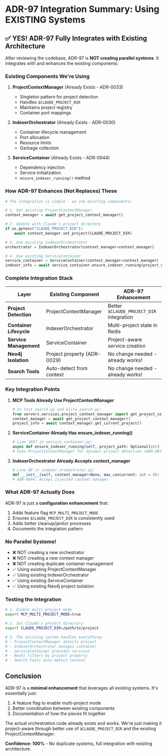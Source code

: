 # ADR-97 Integration Summary: Using EXISTING Systems

## ✅ YES! ADR-97 Fully Integrates with Existing Architecture

After reviewing the codebase, ADR-97 is **NOT creating parallel systems**. It integrates with and enhances the existing components:

### Existing Components We're Using

1. **ProjectContextManager** (Already Exists - ADR-0033)
   - Singleton pattern for project detection
   - Handles `$CLAUDE_PROJECT_DIR`
   - Maintains project registry
   - Container port mappings

2. **IndexerOrchestrator** (Already Exists - ADR-0030)
   - Container lifecycle management
   - Port allocation
   - Resource limits
   - Garbage collection

3. **ServiceContainer** (Already Exists - ADR-0044)
   - Dependency injection
   - Service initialization
   - `ensure_indexer_running()` method

### How ADR-97 Enhances (Not Replaces) These

```python
# The integration is simple - we use existing components:

# 1. Get existing ProjectContextManager
context_manager = await get_project_context_manager()

# 2. Update with Claude's project directory
if os.getenv("CLAUDE_PROJECT_DIR"):
    await context_manager.set_project(CLAUDE_PROJECT_DIR)

# 3. Use existing IndexerOrchestrator
orchestrator = IndexerOrchestrator(context_manager=context_manager)

# 4. Use existing ServiceContainer
service_container = ServiceContainer(context_manager=context_manager)
indexer_info = await service_container.ensure_indexer_running(project_dir)
```

### Complete Integration Stack

| Layer | Existing Component | ADR-97 Enhancement |
|-------|-------------------|-------------------|
| **Project Detection** | ProjectContextManager | Better `$CLAUDE_PROJECT_DIR` integration |
| **Container Lifecycle** | IndexerOrchestrator | Multi-project state in Redis |
| **Service Management** | ServiceContainer | Project-aware service creation |
| **Neo4j Isolation** | Project property (ADR-0029) | No change needed - already works! |
| **Search Tools** | Auto-detect from context | No change needed - already works! |

### Key Integration Points

1. **MCP Tools Already Use ProjectContextManager**
   ```python
   # In fast_search.py and elite_search.py:
   from servers.services.project_context_manager import get_project_context_manager
   context_manager = await get_project_context_manager()
   project_info = await context_manager.get_current_project()
   ```

2. **ServiceContainer Already Has ensure_indexer_running()**
   ```python
   # Line 1037 in service_container.py:
   async def ensure_indexer_running(self, project_path: Optional[str] = None)
   # Uses ProjectContextManager for dynamic project detection (ADR-0034)
   ```

3. **IndexerOrchestrator Already Accepts context_manager**
   ```python
   # Line 88 in indexer_orchestrator.py:
   def __init__(self, context_manager=None, max_concurrent: int = 8):
   # ADR-0044: Accept injected context manager
   ```

### What ADR-97 Actually Does

ADR-97 is just a **configuration enhancement** that:
1. Adds feature flag `MCP_MULTI_PROJECT_MODE`
2. Ensures `$CLAUDE_PROJECT_DIR` is consistently used
3. Adds better cleanup/janitor processes
4. Documents the integration pattern

### No Parallel Systems!

- ❌ NOT creating a new orchestrator
- ❌ NOT creating a new context manager
- ❌ NOT creating duplicate container management
- ✅ Using existing ProjectContextManager
- ✅ Using existing IndexerOrchestrator
- ✅ Using existing ServiceContainer
- ✅ Using existing Neo4j project isolation

### Testing the Integration

```bash
# 1. Enable multi-project mode
export MCP_MULTI_PROJECT_MODE=true

# 2. Set Claude's project directory
export CLAUDE_PROJECT_DIR=/path/to/project

# 3. The existing system handles everything:
# - ProjectContextManager detects project
# - IndexerOrchestrator manages container
# - ServiceContainer provides services
# - Neo4j filters by project property
# - Search tools auto-detect context
```

## Conclusion

ADR-97 is a **minimal enhancement** that leverages all existing systems. It's essentially just:
1. A feature flag to enable multi-project mode
2. Better coordination between existing components
3. Documentation of how the pieces fit together

The actual orchestration code already exists and works. We're just making it project-aware through better use of `$CLAUDE_PROJECT_DIR` and the existing ProjectContextManager.

**Confidence: 100%** - No duplicate systems, full integration with existing architecture.